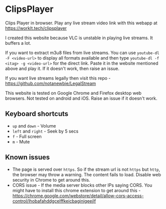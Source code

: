 # ClipsPlayer

Clips Player in browser. Play any live stream video link with this webapp at https://worklt.tech/clipsplayer

I created this website because VLC is unstable in playing live streams. It buffers a lot.

If you want to extract m3u8 files from live streams. You can use `youtube-dl -F <video-url>` to display all formats available
and then type `youtube-dl -f <itag> -g <video-url>` for the direct link. Paste it in the website mentioned above and play it.
If it doesn't work, then raise an issue.

If you want live streams legally then visit this repo - https://github.com/notanewbie/LegalStream

This website is tested on Google Chrome and Firefox desktop web browsers. Not tested on android and iOS. Raise an issue if it doesn't work.

## Keyboard shortcuts

-   `up` and `down` - Volume
-   `left` and `right` - Seek by 5 secs
-   `f` - Full screen
-   `m` - Mute

## Known issues

-   The page is served over `https`. So if the stream url is not `https` but `http`, the browser may throw a warning. The content fails to load. Disable web security in Chrome to get around this.
-   CORS issue - If the media server blocks other IPs saying CORS. You might have to install this chrome extension to get around this - https://chrome.google.com/webstore/detail/allow-cors-access-control/lhobafahddgcelffkeicbaginigeejlf
